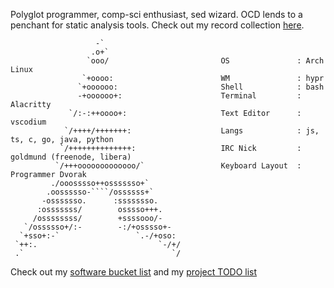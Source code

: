 Polyglot programmer, comp-sci enthusiast, sed wizard. OCD lends to a penchant for static analysis tools. Check out my record collection [here](https://www.discogs.com/user/magister_zito).

```
                   -`
                  .o+`
                 `ooo/                         OS               : Arch Linux
                `+oooo:                        WM               : hypr
               `+oooooo:                       Shell            : bash
               -+oooooo+:                      Terminal         : Alacritty
             `/:-:++oooo+:                     Text Editor      : vscodium
            `/++++/+++++++:                    Langs            : js, ts, c, go, java, python
           `/++++++++++++++:                   IRC Nick         : goldmund (freenode, libera)
          `/+++ooooooooooooo/`                 Keyboard Layout  : Programmer Dvorak
         ./ooosssso++osssssso+`
        .oossssso-````/ossssss+`
       -osssssso.      :ssssssso.
      :osssssss/        osssso+++.
     /ossssssss/        +ssssooo/-
   `/ossssso+/:-        -:/+osssso+-
  `+sso+:-`                 `.-/+oso:
 `++:.                           `-/+/
 .`                                 `/
```

Check out my [software bucket list](./docs/mr_bucket.md)
and my [project TODO list](./docs/todo.md)
